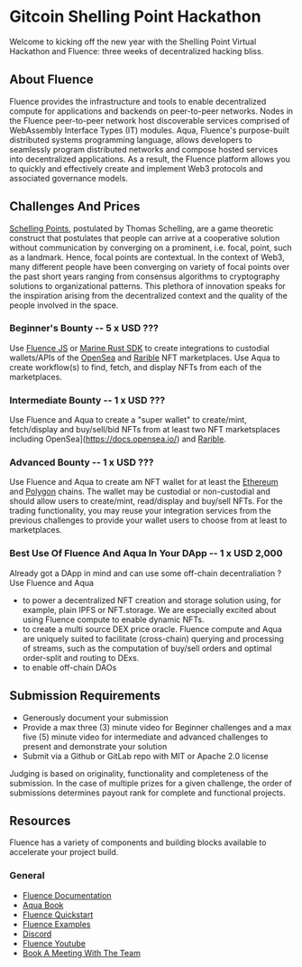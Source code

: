 # Gitcoin Shelling Point Hackathon

Welcome to kicking off the new year with the Shelling Point Virtual Hackathon and Fluence: three weeks of decentralized hacking bliss.

## About Fluence

Fluence provides the infrastructure and tools to enable decentralized compute for applications and backends on peer-to-peer networks. Nodes in the Fluence peer-to-peer network host discoverable services comprised of WebAssembly Interface Types (IT) modules. Aqua, Fluence's purpose-built distributed systems programming language, allows developers to seamlessly program distributed networks and compose hosted services into decentralized applications. As a result, the Fluence platform allows you to quickly and effectively create and implement Web3 protocols and associated governance models.


## Challenges And Prices

[Schelling Points](https://en.wikipedia.org/wiki/Focal_point_(game_theory)), postulated by Thomas Schelling, are a game theoretic construct that postulates that people can arrive at a cooperative solution without communication by converging on a prominent, i.e. focal, point, such as a landmark. Hence, focal points are contextual. In the context of Web3, many different people have been converging on variety of focal points over the past short years ranging from consensus algorithms to cryptography solutions to organizational patterns. This plethora of innovation speaks for the inspiration arising from the decentralized context and the quality of the people involved in the space.

### Beginner's Bounty -- 5 x USD ???

Use [Fluence JS](https://github.com/fluencelabs/fluence-js) or [Marine Rust SDK](https://github.com/fluencelabs/marine-rs-sdk) to create integrations to custodial wallets/APIs of the [OpenSea](https://docs.opensea.io/) and [Rarible](https://docs.rarible.org/) NFT marketplaces. Use Aqua to create workflow(s) to find, fetch, and display NFTs from each of the marketplaces.

### Intermediate Bounty -- 1 x USD ???

Use Fluence and Aqua to create a "super wallet" to create/mint, fetch/display and buy/sell/bid NFTs from at least two NFT marketsplaces including OpenSea](https://docs.opensea.io/) and [Rarible](https://docs.rarible.org/).


### Advanced Bounty -- 1 x USD ???

Use Fluence and Aqua to create am NFT wallet for at least the [Ethereum](https://ethereum.org) and [Polygon](https://polygon.technology/) chains. The wallet may be custodial or non-custodial and should allow users to create/mint, read/display and buy/sell NFTs. For the trading functionality, you may reuse your integration services from the previous challenges to provide your wallet users to choose from at least to marketplaces.

### Best Use Of Fluence And Aqua In Your DApp -- 1 x USD 2,000

Already got a DApp in mind and can use some off-chain decentraliation ? Use Fluence and Aqua

* to power a decentralized NFT creation and storage solution using, for example, plain IPFS or NFT.storage. We are especially excited about using Fluence compute to enable dynamic NFTs.
* to create a multi source DEX price oracle. Fluence compute and Aqua are uniquely suited to facilitate (cross-chain) querying and processing of streams, such as the computation of buy/sell orders and optimal order-split and routing to DExs.
* to enable off-chain DAOs

## Submission Requirements

* Generously document your submission
* Provide a max three (3) minute video for Beginner challenges and a max five (5) minute video for intermediate and advanced challenges to present and demonstrate your solution
* Submit via a Github or GitLab repo with MIT or Apache 2.0 license

Judging is based on originality, functionality and completeness of the submission. In the case of multiple prizes for a given challenge, the order of submissions determines payout rank for complete and functional projects.

## Resources

Fluence has a variety of components and building blocks available to accelerate your project build.

### General

* [Fluence Documentation](https://doc.fluence.dev/docs/)
* [Aqua Book](https://doc.fluence.dev/aqua-book/)
* [Fluence Quickstart](https://github.com/fluencelabs/examples/tree/main/quickstart)
* [Fluence Examples](https://github.com/fluencelabs/examples)
* [Discord](https://fluence.chat)
* [Fluence Youtube](https://www.youtube.com/channel/UC3b5eFyKRFlEMwSJ1BTjpbw)
* [Book A Meeting With The Team](https://calendly.com/fluencehack/)

